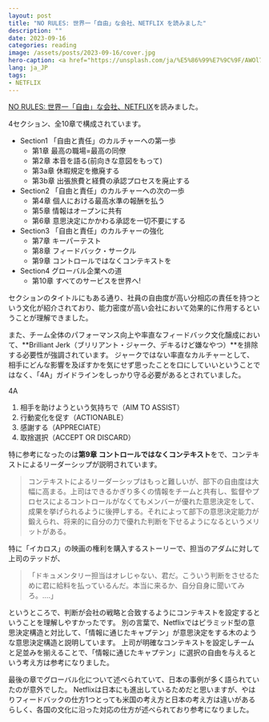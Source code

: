```yaml
---
layout: post
title: "NO RULES: 世界一「自由」な会社、NETFLIX を読みました"
description: ""
date: 2023-09-16
categories: reading
image: /assets/posts/2023-09-16/cover.jpg
hero-caption: <a href="https://unsplash.com/ja/%E5%86%99%E7%9C%9F/AWOl7qqsffM?utm_source=unsplash&utm_medium=referral&utm_content=creditCopyText">Unsplash</a>の<a href="https://unsplash.com/ja/@thibaultpenin?utm_source=unsplash&utm_medium=referral&utm_content=creditCopyText">Thibault Penin</a>が撮影した写真
lang: ja_JP
tags:
- NETFLIX
---
```


[NO RULES: 世界一「自由」な会社、NETFLIX](https://www.amazon.co.jp/NO-RULES-ノー・ルールズ-世界一「自由」な会社、NETFLIX-リード・ヘイスティングス/dp/4532323673)を読みました。

4セクション、全10章で構成されています。

- Section1 「自由と責任」のカルチャーへの第一歩
  - 第1章 最高の職場=最高の同僚
  - 第2章 本音を語る(前向きな意図をもって)
  - 第3a章 休暇規定を撤廃する
  - 第3b章 出張旅費と経費の承認プロセスを廃止する
- Section2 「自由と責任」のカルチャーへの次の一歩
  - 第4章 個人における最高水準の報酬を払う
  - 第5章 情報はオープンに共有
  - 第6章 意思決定にかかわる承認を一切不要にする
- Section3 「自由と責任」のカルチャーの強化
  - 第7章 キーパーテスト
  - 第8章 フィードバック・サークル
  - 第9章 コントロールではなくコンテキストを
- Section4 グローバル企業への道
  - 第10章 すべてのサービスを世界へ!

セクションのタイトルにもある通り、社員の自由度が高い分相応の責任を持つという文化が紹介されており、能力密度が高い会社において効果的に作用するということが理解できました。

また、チーム全体のパフォーマンス向上や率直なフィードバック文化醸成において、**Brilliant Jerk（ブリリアント・ジャーク、デキるけど嫌なやつ）**を排除する必要性が強調されています。
ジャークではない率直なカルチャーとして、相手にどんな影響を及ぼすかを気にせず思ったことを口にしていいということではなく、「4A」ガイドラインをしっかり守る必要があるとされていました。

4A
1. 相手を助けようという気持ちで（AIM TO ASSIST）
2. 行動変化を促す（ACTIONABLE）
3. 感謝する（APPRECIATE）
4. 取捨選択（ACCEPT OR DISCARD）

特に参考になったのは**第9章 コントロールではなくコンテキスト**をで、コンテキストによるリーダーシップが説明されています。

> コンテキストによるリーダーシップはもっと難しいが、部下の自由度は大幅に高まる。上司はできるかぎり多くの情報をチームと共有し、監督やプロセスによるコントロールがなくてもメンバーが優れた意思決定をして、成果を挙げられるように後押しする。それによって部下の意思決定能力が鍛えられ、将来的に自分の力で優れた判断を下せるようになるというメリットがある。

特に「イカロス」の映画の権利を購入するストーリーで、担当のアダムに対して上司のテッドが、

> 「ドキュメンタリー担当はオレじゃない、君だ。こういう判断をさせるために君に給料を払っているんだ。本当に来るか、自分自身に聞いてみろ。....」

というところで、判断が会社の戦略と合致するようにコンテキストを設定するということを理解しやすかったです。
別の言葉で、Netflixではピラミッド型の意思決定構造と対比して、「情報に通じたキャプテン」が意思決定をする木のような意思決定構造と説明しています。
上司が明確なコンテキストを設定しチームと足並みを揃えることで、「情報に通じたキャプテン」に選択の自由を与えるという考え方は参考になりました。

最後の章でグローバル化について述べられていて、日本の事例が多く語られていたのが意外でした。
Netflixは日本にも進出しているためだと思いますが、やはりフィードバックの仕方1つとっても米国の考え方と日本の考え方は違いがあるらしく、各国の文化に沿った対応の仕方が述べられており参考になりました。